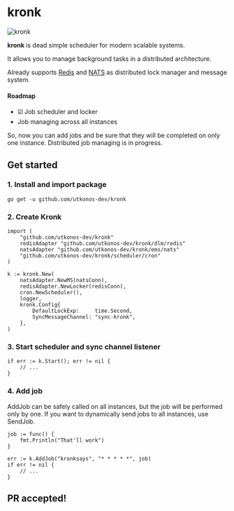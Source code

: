 # kronk

![kronk](https://thumbs.gfycat.com/SpecificEqualCony-size_restricted.gif)

**kronk** is dead simple scheduler for modern scalable systems. 

It allows you to manage background tasks in a distributed architecture. 

Already supports [Redis](https://redis.io) and [NATS](https://nats.io) as distributed lock manager and message system.

#### Roadmap
- ☑️ Job scheduler and locker
- Job managing across all instances

So, now you can add jobs and be sure that they will be completed on only one instance. Distributed job managing is in progress.

## Get started
### 1. Install and import package

`go get -u github.com/utkonos-dev/kronk`


### 2. Create Kronk
```
import (
    "github.com/utkonos-dev/kronk"
    redisAdapter "github.com/utkonos-dev/kronk/dlm/redis"
    natsAdapter "github.com/utkonos-dev/kronk/ems/nats"
    "github.com/utkonos-dev/kronk/scheduler/cron"
)
```

```
k := kronk.New(
    natsAdapter.NewMS(natsConn),
    redisAdapter.NewLocker(redisConn),
    cron.NewScheduler(),
    logger,
    kronk.Config{
        DefaultLockExp:     time.Second,
        SyncMessageChannel: "sync-kronk",
    },
)
```

### 3. Start scheduler and sync channel listener

```
if err := k.Start(); err != nil {
    // ...
}
```

### 4. Add job

AddJob can be safely called on all instances, but the job will be performed only by one. If you want to dynamically send jobs to all instances, use SendJob.

```
job := func() {
    fmt.Println("That'll work")
}

err := k.AddJob("kronksays", "* * * * *", job)
if err != nil {
    // ...
}
```

## PR accepted!